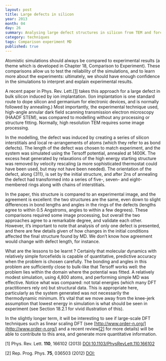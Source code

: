 ```yaml
---
layout: post
title: Large defects in silicon
year: 2013
month: 04
day: 26
summary: Analysing large defect structures in silicon from TEM and forcefield-based MD
category: techniques
tags: Comparison experiment MD
published: true
---
```

Atomistic simulations should always be compared to experimental results (a theme
which is developed in Chapter 18, Comparison to Experiment). These comparisons
allow us to test the reliability of the simulations, and to learn more about the
experiments: ultimately, we should have enough confidence in the simulations to
interpret and explain experimental results.

A recent paper in Phys. Rev. Lett.[[1]](#R1) takes this approach for a large
defect in bulk silicon induced by ion implantation. (Ion implantation is one
standard route to dope silicon and germanium for electronic devices, and is
normally followed by annealing.) Most importantly, the experimental technique
used, high-angle annular dark field scanning transmission electron microscopy
(HAADF STEM), was compared to modelling without any processing or structure
fitting. Normally, high resolution TEM requires some image processing.

In the modelling, the defect was induced by creating a series of silicon
interstitials and local re-arrangements of atoms (which they refer to as bond
defects). The length of the defect was chosen to match experiment, and the
system was simulated using the Tersoff potential, annealed at 1400K. The excess
heat generated by relaxations of the high energy starting structure was removed
by velocity rescaling (a more sophisticated thermostat could have been used, but
may not have been needed). The orientation of the defect, along {311}, is set by
the initial structure, and after 2ns of annealing the defect had transformed
into a series of five-, seven- and eight-membered rings along with chains of
interstitials.

In the paper, this structure is compared to an experimental image, and the
agreement is excellent: the two structures are the same, even down to slight
differences in bond lengths and angles in the rings of the defects (lengths
agree to within 0.5 Angstroms, angles to within a few degrees). These
comparisons required some image processing, but overall the two approaches agree
to a remarkable degree, and validate each other. However, it’s important to note
that analysis of only one defect is presented, and there are few details given
of how changes in the initial conditions affected the final structure found by
MD. We don’t know how agreement would change with defect length, for instance.

What are the lessons to be learnt ? Certainly that molecular dynamics with
relatively simple forcefields is capable of quantitative, predictive accuracy
when the problem is chosen carefully. The bonding and angles in this problem are
sufficiently close to bulk-like that Tersoff works well: the problem lies within
the domain where the potential was fitted. A relatively modest simulation, using
4,800 atoms, and performing simple MD was effective. Notice what was compared:
not total energies (which many DFT practitioners rely on) but structural data.
This is appropriate here, particularly as the system generated was not
necessarily the thermodynamic minimum. It’s vital that we move away from the
knee-jerk assumption that lowest energy in simulation is what should be seen in
experiment (see Section 18.2.1 for vivid illustration of this).

In the slightly longer term, it will be interesting to see if large-scale DFT
techniques such as linear scaling DFT (see
[http://www.order-n.org/](http://www.order-n.org/) and a recent review[[2]](#R2)
for more details) will be able to contribute to this area, and generate more
quantitative information.

[<a name="R1">1]</a> Phys. Rev. Lett. **110**, 166102 (2013) [DOI:10.1103/PhysRevLett.110.166102](http://doi.dx.org/10.1103/PhysRevLett.110.166102)

<a name="R2">[2]</a> Rep. Prog. Phys. **75**, 036503 (2012) [DOI:](http://doi.dx.org/)

